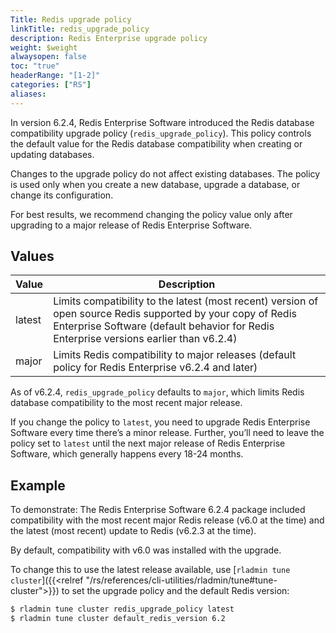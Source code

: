 ```yaml
---
Title: Redis upgrade policy
linkTitle: redis_upgrade_policy
description: Redis Enterprise upgrade policy 
weight: $weight
alwaysopen: false
toc: "true"
headerRange: "[1-2]"
categories: ["RS"]
aliases: 
---
```


In version 6.2.4, Redis Enterprise Software introduced the Redis database compatibility upgrade policy (`redis_upgrade_policy`). This policy controls the default value for the Redis database compatibility when creating or updating databases.

<!-- TODO: explain default_redis_version since this policy limits it -->

Changes to the upgrade policy do not affect existing databases. The policy is used only when you create a new database, upgrade a database, or change its configuration.

For best results, we recommend changing the policy value only after upgrading to a major release of Redis Enterprise Software.

## Values

| Value | Description |
|-------|-------------|
| latest | Limits compatibility to the latest (most recent) version of open source Redis supported by your copy of Redis Enterprise Software (default behavior for Redis Enterprise versions earlier than v6.2.4) |
| major  | Limits Redis compatibility to major releases (default policy for Redis Enterprise v6.2.4 and later) |

As of v6.2.4, `redis_upgrade_policy` defaults to `major`, which limits Redis database compatibility to the most recent major release.

If you change the policy to `latest`, you need to upgrade Redis Enterprise Software every time there’s a minor release. Further, you’ll need to leave the policy set to `latest` until the next major release of Redis Enterprise Software, which generally happens every 18-24 months.

## Example

To demonstrate: The Redis Enterprise Software 6.2.4 package included compatibility with the most recent major Redis release (v6.0 at the time) and the latest (most recent) update to Redis (v6.2.3 at the time).

By default, compatibility with v6.0 was installed with the upgrade.

To change this to use the latest release available, use [`rladmin tune cluster`]({{<relref "/rs/references/cli-utilities/rladmin/tune#tune-cluster">}}) to set the upgrade policy and the default Redis version:

```sh
$ rladmin tune cluster redis_upgrade_policy latest
$ rladmin tune cluster default_redis_version 6.2
```